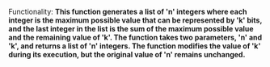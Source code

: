 Functionality: **This function generates a list of 'n' integers where each integer is the maximum possible value that can be represented by 'k' bits, and the last integer in the list is the sum of the maximum possible value and the remaining value of 'k'. The function takes two parameters, 'n' and 'k', and returns a list of 'n' integers. The function modifies the value of 'k' during its execution, but the original value of 'n' remains unchanged.**